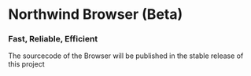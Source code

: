 # Northwind Browser (Beta)
### Fast, Reliable, Efficient

The sourcecode of the Browser will be published in the stable release of this project
